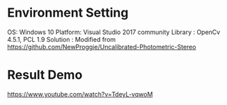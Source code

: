 # Environment Setting
OS: Windows 10
Platform: Visual Studio 2017 community
Library : OpenCv 4.5.1, PCL 1.9
Solution : Modified from https://github.com/NewProggie/Uncalibrated-Photometric-Stereo
# Result Demo
https://www.youtube.com/watch?v=TdeyL-vqwoM 
